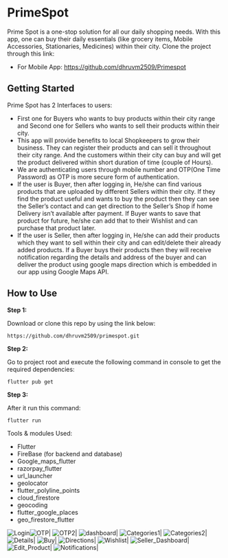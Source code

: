 # PrimeSpot

Prime Spot is a one-stop solution for all our daily shopping needs. With this app, one can buy their daily essentials (like grocery items, Mobile Accessories, Stationaries, Medicines) within their city. 
Clone the project through this link:
   * For Mobile App:  https://github.com/dhruvm2509/Primespot

## Getting Started


Prime Spot has 2 Interfaces to users:
   * First one for Buyers who wants to buy products within their city range and Second one for Sellers who wants to sell their products within their city. 
   * This app will provide benefits to local Shopkeepers to grow their business. They can register their products and can sell it throughout their city range. And the customers within their city can buy and will get the product delivered within short duration of time (couple of Hours).
   * We are authenticating users through mobile number and OTP(One Time Password) as OTP is more secure form of authentication. 
   * If the user is Buyer, then after logging in, He/she can find various products that are uploaded by different Sellers within their city. If they find the product useful and wants to buy the product then they can see the Seller’s contact and can get direction to the Seller’s Shop if home Delivery isn’t available after payment. If Buyer wants to save that product for future, he/she can add that to their Wishlist and can purchase that product later.
   * If the user is Seller, then after logging in, He/she can add their products which they want to sell within their city and can edit/delete their already added products. If a Buyer buys their products then they will receive notification regarding the details and address of the buyer and can deliver the product using google maps direction which is embedded in our app using Google Maps API.

## How to Use 

**Step 1:**

Download or clone this repo by using the link below:
```
https://github.com/dhruvm2509/primespot.git
```

**Step 2:**

Go to project root and execute the following command in console to get the required dependencies: 

```
flutter pub get 
```
**Step 3:**

After it run this command:
  ```
  flutter run
  ```
  
  Tools & modules Used:
  - Flutter 
  - FireBase (for backend and database)
  - Google_maps_flutter
  - razorpay_flutter
  - url_launcher
  - geolocator
  - flutter_polyline_points
  - cloud_firestore
  - geocoding
  - flutter_google_places
  - geo_firestore_flutter
  
  
  ![Login](https://github.com/dhruvm2509/primespot/blob/main/Images/Login.jpg)![OTP](https://github.com/dhruvm2509/primespot/blob/main/Images/OTP.jpg)|  ![OTP2](https://github.com/dhruvm2509/primespot/blob/main/Images/OTP2.jpg)|  ![dashboard](https://github.com/dhruvm2509/primespot/blob/main/Images/Dashboard.jpg)|  ![Categories1](https://github.com/dhruvm2509/primespot/blob/main/Images/Categories1.jpg)|  ![ Categories2](https://github.com/dhruvm2509/primespot/blob/main/Images/Categories2.jpg)|  ![Details](https://github.com/dhruvm2509/primespot/blob/main/Images/Product_Details.jpg)|  ![Buy](https://github.com/dhruvm2509/primespot/blob/main/Images/Buy.jpg)|  ![Directions](https://github.com/dhruvm2509/primespot/blob/main/Images/Directions.jpg)|  ![Wishlist](https://github.com/dhruvm2509/primespot/blob/main/Images/Wishlist.jpg)|  ![Seller_Dashboard](https://github.com/dhruvm2509/primespot/blob/main/Images/Seller_Dashboard.jpg)|  ![Edit_Product](https://github.com/dhruvm2509/primespot/blob/main/Images/Edit_Product.jpg)|  ![Notifications](https://github.com/dhruvm2509/primespot/blob/main/Images/Notifications.jpg)|
